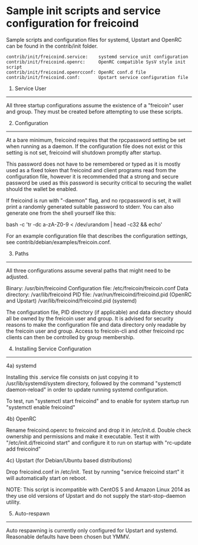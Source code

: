 Sample init scripts and service configuration for freicoind
==========================================================

Sample scripts and configuration files for systemd, Upstart and OpenRC
can be found in the contrib/init folder.

    contrib/init/freicoind.service:    systemd service unit configuration
    contrib/init/freicoind.openrc:     OpenRC compatible SysV style init script
    contrib/init/freicoind.openrcconf: OpenRC conf.d file
    contrib/init/freicoind.conf:       Upstart service configuration file

1. Service User
---------------------------------

All three startup configurations assume the existence of a "freicoin" user
and group.  They must be created before attempting to use these scripts.

2. Configuration
---------------------------------

At a bare minimum, freicoind requires that the rpcpassword setting be set
when running as a daemon.  If the configuration file does not exist or this
setting is not set, freicoind will shutdown promptly after startup.

This password does not have to be remembered or typed as it is mostly used
as a fixed token that freicoind and client programs read from the configuration
file, however it is recommended that a strong and secure password be used
as this password is security critical to securing the wallet should the
wallet be enabled.

If freicoind is run with "-daemon" flag, and no rpcpassword is set, it will
print a randomly generated suitable password to stderr.  You can also
generate one from the shell yourself like this:

bash -c 'tr -dc a-zA-Z0-9 < /dev/urandom | head -c32 && echo'


For an example configuration file that describes the configuration settings,
see contrib/debian/examples/freicoin.conf.

3. Paths
---------------------------------

All three configurations assume several paths that might need to be adjusted.

Binary:              /usr/bin/freicoind
Configuration file:  /etc/freicoin/freicoin.conf
Data directory:      /var/lib/freicoind
PID file:            /var/run/freicoind/freicoind.pid (OpenRC and Upstart)
                     /var/lib/freicoind/freicoind.pid (systemd)

The configuration file, PID directory (if applicable) and data directory
should all be owned by the freicoin user and group.  It is advised for security
reasons to make the configuration file and data directory only readable by the
freicoin user and group.  Access to freicoin-cli and other freicoind rpc clients
can then be controlled by group membership.

4. Installing Service Configuration
-----------------------------------

4a) systemd

Installing this .service file consists on just copying it to
/usr/lib/systemd/system directory, followed by the command
"systemctl daemon-reload" in order to update running systemd configuration.

To test, run "systemctl start freicoind" and to enable for system startup run
"systemctl enable freicoind"

4b) OpenRC

Rename freicoind.openrc to freicoind and drop it in /etc/init.d.  Double
check ownership and permissions and make it executable.  Test it with
"/etc/init.d/freicoind start" and configure it to run on startup with
"rc-update add freicoind"

4c) Upstart (for Debian/Ubuntu based distributions)

Drop freicoind.conf in /etc/init.  Test by running "service freicoind start"
it will automatically start on reboot.

NOTE: This script is incompatible with CentOS 5 and Amazon Linux 2014 as they
use old versions of Upstart and do not supply the start-stop-daemon utility.

5. Auto-respawn
-----------------------------------

Auto respawning is currently only configured for Upstart and systemd.
Reasonable defaults have been chosen but YMMV.

